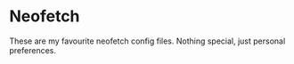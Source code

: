 # Neofetch

These are my favourite neofetch config files. Nothing special, just personal preferences.
